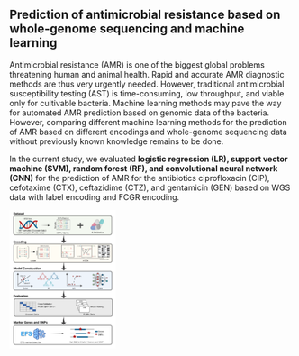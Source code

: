 ## Prediction of antimicrobial resistance based on whole-genome sequencing and machine learning

Antimicrobial resistance (AMR) is one of the biggest global problems threatening human and animal health. Rapid and accurate AMR diagnostic methods are thus very urgently needed. However, traditional antimicrobial susceptibility testing (AST) is time-consuming, low throughput, and viable only for cultivable bacteria. Machine learning methods may pave the way for automated AMR prediction based on genomic data of the bacteria. However, comparing different machine learning methods for the prediction of AMR based on different encodings and whole-genome sequencing data without previously known knowledge remains to be done.

In the current study, we evaluated **logistic regression (LR), support vector machine (SVM), random forest (RF), and convolutional neural network (CNN)** for the prediction of AMR for the antibiotics ciprofloxacin (CIP), cefotaxime (CTX), ceftazidime (CTZ), and gentamicin (GEN) based on WGS data with label encoding and FCGR encoding. 



<img src="Fig1-Workflow.png" style="zoom:24%;" />
